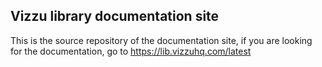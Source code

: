 ## Vizzu library documentation site

This is the source repository of the documentation site, if you are looking
for the documentation, go to https://lib.vizzuhq.com/latest
